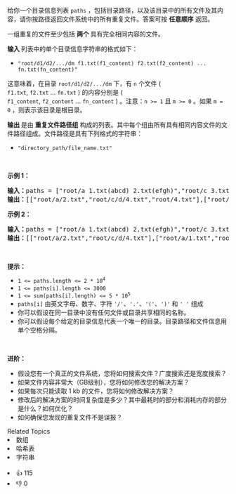 <p>给你一个目录信息列表&nbsp;<code>paths</code> ，包括目录路径，以及该目录中的所有文件及其内容，请你按路径返回文件系统中的所有重复文件。答案可按 <strong>任意顺序</strong> 返回。</p>

<p>一组重复的文件至少包括 <strong>两个 </strong>具有完全相同内容的文件。</p>

<p><strong>输入 </strong>列表中的单个目录信息字符串的格式如下：</p>

<ul> 
 <li><code>"root/d1/d2/.../dm f1.txt(f1_content) f2.txt(f2_content) ... fn.txt(fn_content)"</code></li> 
</ul>

<p>这意味着，在目录&nbsp;<code>root/d1/d2/.../dm</code>&nbsp;下，有 <code>n</code> 个文件 ( <code>f1.txt</code>,&nbsp;<code>f2.txt</code>&nbsp;...&nbsp;<code>fn.txt</code> ) 的内容分别是 ( <code>f1_content</code>,&nbsp;<code>f2_content</code>&nbsp;...&nbsp;<code>fn_content</code> ) 。注意：<code>n &gt;= 1</code> 且 <code>m &gt;= 0</code> 。如果 <code>m = 0</code> ，则表示该目录是根目录。</p>

<p><strong>输出 </strong>是由 <strong>重复文件路径组</strong> 构成的列表。其中每个组由所有具有相同内容文件的文件路径组成。文件路径是具有下列格式的字符串：</p>

<ul> 
 <li><code>"directory_path/file_name.txt"</code></li> 
</ul>

<p>&nbsp;</p>

<p><strong>示例 1：</strong></p>

<pre>
<strong>输入：</strong>paths = ["root/a 1.txt(abcd) 2.txt(efgh)","root/c 3.txt(abcd)","root/c/d 4.txt(efgh)","root 4.txt(efgh)"]
<strong>输出：</strong>[["root/a/2.txt","root/c/d/4.txt","root/4.txt"],["root/a/1.txt","root/c/3.txt"]]
</pre>

<p><strong>示例 2：</strong></p>

<pre>
<strong>输入：</strong>paths = ["root/a 1.txt(abcd) 2.txt(efgh)","root/c 3.txt(abcd)","root/c/d 4.txt(efgh)"]
<strong>输出：</strong>[["root/a/2.txt","root/c/d/4.txt"],["root/a/1.txt","root/c/3.txt"]]
</pre>

<p>&nbsp;</p>

<p><strong>提示：</strong></p>

<ul> 
 <li><code>1 &lt;= paths.length &lt;= 2 * 10<sup>4</sup></code></li> 
 <li><code>1 &lt;= paths[i].length &lt;= 3000</code></li> 
 <li><code>1 &lt;= sum(paths[i].length) &lt;= 5 * 10<sup>5</sup></code></li> 
 <li><code>paths[i]</code> 由英文字母、数字、字符 <code>'/'</code>、<code>'.'</code>、<code>'('</code>、<code>')'</code> 和 <code>' '</code> 组成</li> 
 <li>你可以假设在同一目录中没有任何文件或目录共享相同的名称。</li> 
 <li>你可以假设每个给定的目录信息代表一个唯一的目录。目录路径和文件信息用单个空格分隔。</li> 
</ul>

<p>&nbsp;</p>

<p><strong>进阶：</strong></p>

<ul> 
 <li>假设您有一个真正的文件系统，您将如何搜索文件？广度搜索还是宽度搜索？</li> 
 <li>如果文件内容非常大（GB级别），您将如何修改您的解决方案？</li> 
 <li>如果每次只能读取 1 kb 的文件，您将如何修改解决方案？</li> 
 <li>修改后的解决方案的时间复杂度是多少？其中最耗时的部分和消耗内存的部分是什么？如何优化？</li> 
 <li>如何确保您发现的重复文件不是误报？</li> 
</ul>

<div><div>Related Topics</div><div><li>数组</li><li>哈希表</li><li>字符串</li></div></div><br><div><li>👍 115</li><li>👎 0</li></div>